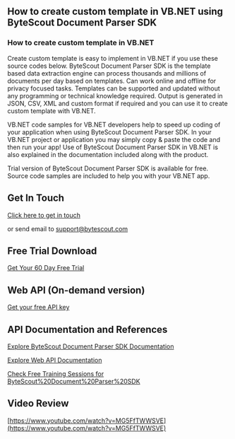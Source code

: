 ## How to create custom template in VB.NET using ByteScout Document Parser SDK

### How to create custom template in VB.NET

Create custom template is easy to implement in VB.NET if you use these source codes below. ByteScout Document Parser SDK is the template based data extraction engine can process thousands and millions of documents per day based on templates. Can work online and offline for privacy focused tasks. Templates can be supported and updated without any programming or technical knowledge required. Output is generated in JSON, CSV, XML and custom format if required and you can use it to create custom template with VB.NET.

VB.NET code samples for VB.NET developers help to speed up coding of your application when using ByteScout Document Parser SDK. In your VB.NET project or application you may simply copy & paste the code and then run your app! Use of ByteScout Document Parser SDK in VB.NET is also explained in the documentation included along with the product.

Trial version of ByteScout Document Parser SDK is available for free. Source code samples are included to help you with your VB.NET app.

## Get In Touch

[Click here to get in touch](https://bytescout.zendesk.com/hc/en-us/requests/new?subject=ByteScout%20Document%20Parser%20SDK%20Question)

or send email to [support@bytescout.com](mailto:support@bytescout.com?subject=ByteScout%20Document%20Parser%20SDK%20Question) 

## Free Trial Download

[Get Your 60 Day Free Trial](https://bytescout.com/download/web-installer?utm_source=github-readme)

## Web API (On-demand version)

[Get your free API key](https://pdf.co/documentation/api?utm_source=github-readme)

## API Documentation and References

[Explore ByteScout Document Parser SDK Documentation](https://bytescout.com/documentation/index.html?utm_source=github-readme)

[Explore Web API Documentation](https://pdf.co/documentation/api?utm_source=github-readme)

[Check Free Training Sessions for ByteScout%20Document%20Parser%20SDK](https://academy.bytescout.com/)

## Video Review

[https://www.youtube.com/watch?v=MG5FfTWWSVE](https://www.youtube.com/watch?v=MG5FfTWWSVE)